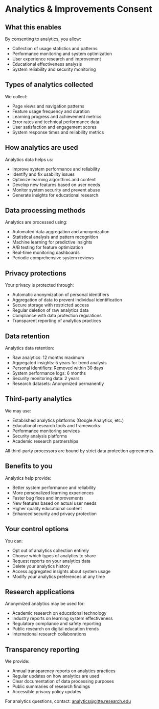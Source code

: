 # Analytics & Improvements Consent

## What this enables
By consenting to analytics, you allow:
- Collection of usage statistics and patterns
- Performance monitoring and system optimization
- User experience research and improvement
- Educational effectiveness analysis
- System reliability and security monitoring

## Types of analytics collected
We collect:
- Page views and navigation patterns
- Feature usage frequency and duration
- Learning progress and achievement metrics
- Error rates and technical performance data
- User satisfaction and engagement scores
- System response times and reliability metrics

## How analytics are used
Analytics data helps us:
- Improve system performance and reliability
- Identify and fix usability issues
- Optimize learning algorithms and content
- Develop new features based on user needs
- Monitor system security and prevent abuse
- Generate insights for educational research

## Data processing methods
Analytics are processed using:
- Automated data aggregation and anonymization
- Statistical analysis and pattern recognition
- Machine learning for predictive insights
- A/B testing for feature optimization
- Real-time monitoring dashboards
- Periodic comprehensive system reviews

## Privacy protections
Your privacy is protected through:
- Automatic anonymization of personal identifiers
- Aggregation of data to prevent individual identification
- Secure storage with restricted access
- Regular deletion of raw analytics data
- Compliance with data protection regulations
- Transparent reporting of analytics practices

## Data retention
Analytics data retention:
- Raw analytics: 12 months maximum
- Aggregated insights: 5 years for trend analysis
- Personal identifiers: Removed within 30 days
- System performance logs: 6 months
- Security monitoring data: 2 years
- Research datasets: Anonymized permanently

## Third-party analytics
We may use:
- Established analytics platforms (Google Analytics, etc.)
- Educational research tools and frameworks
- Performance monitoring services
- Security analysis platforms
- Academic research partnerships

All third-party processors are bound by strict data protection agreements.

## Benefits to you
Analytics help provide:
- Better system performance and reliability
- More personalized learning experiences
- Faster bug fixes and improvements
- New features based on actual user needs
- Higher quality educational content
- Enhanced security and privacy protection

## Your control options
You can:
- Opt out of analytics collection entirely
- Choose which types of analytics to share
- Request reports on your analytics data
- Delete your analytics history
- Access aggregated insights about system usage
- Modify your analytics preferences at any time

## Research applications
Anonymized analytics may be used for:
- Academic research on educational technology
- Industry reports on learning system effectiveness
- Regulatory compliance and safety reporting
- Public research on digital education trends
- International research collaborations

## Transparency reporting
We provide:
- Annual transparency reports on analytics practices
- Regular updates on how analytics are used
- Clear documentation of data processing purposes
- Public summaries of research findings
- Accessible privacy policy updates

For analytics questions, contact: analytics@gitte.research.edu